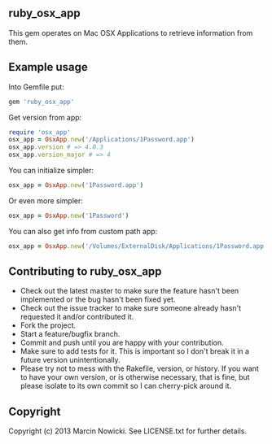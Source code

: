 ruby_osx_app
------------

This gem operates on Mac OSX Applications to retrieve information from them.

Example usage
-------------

Into Gemfile put:

```ruby
gem 'ruby_osx_app'
```

Get version from app:

```ruby
require 'osx_app'
osx_app = OsxApp.new('/Applications/1Password.app')
osx_app.version # => 4.0.3
osx_app.version_major # => 4
```

You can initialize simpler:

```ruby
osx_app = OsxApp.new('1Password.app')
```

Or even more simpler:

```ruby
osx_app = OsxApp.new('1Password')
```

You can also get info from custom path app:

```ruby
osx_app = OsxApp.new('/Volumes/ExternalDisk/Applications/1Password.app')
```

Contributing to ruby_osx_app
----------------------------

* Check out the latest master to make sure the feature hasn't been implemented or the bug hasn't been fixed yet.
* Check out the issue tracker to make sure someone already hasn't requested it and/or contributed it.
* Fork the project.
* Start a feature/bugfix branch.
* Commit and push until you are happy with your contribution.
* Make sure to add tests for it. This is important so I don't break it in a future version unintentionally.
* Please try not to mess with the Rakefile, version, or history. If you want to have your own version, or is otherwise necessary, that is fine, but please isolate to its own commit so I can cherry-pick around it.

Copyright
---------

Copyright (c) 2013 Marcin Nowicki. See LICENSE.txt for
further details.

